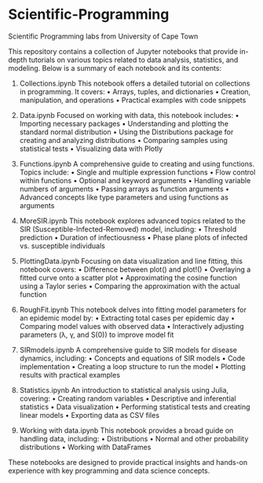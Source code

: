 # Scientific-Programming
Scientific Programming labs from University of Cape Town

This repository contains a collection of Jupyter notebooks that provide in-depth tutorials on various topics related to data analysis, statistics, and modeling. Below is a summary of each notebook and its contents:

1. Collections.ipynb
This notebook offers a detailed tutorial on collections in programming. It covers:
•	Arrays, tuples, and dictionaries
•	Creation, manipulation, and operations
•	Practical examples with code snippets

2. Data.ipynb
Focused on working with data, this notebook includes:
•	Importing necessary packages
•	Understanding and plotting the standard normal distribution
•	Using the Distributions package for creating and analyzing distributions
•	Comparing samples using statistical tests
•	Visualizing data with Plotly

3. Functions.ipynb
A comprehensive guide to creating and using functions. Topics include:
•	Single and multiple expression functions
•	Flow control within functions
•	Optional and keyword arguments
•	Handling variable numbers of arguments
•	Passing arrays as function arguments
•	Advanced concepts like type parameters and using functions as arguments

4. MoreSIR.ipynb
This notebook explores advanced topics related to the SIR (Susceptible-Infected-Removed) model, including:
•	Threshold prediction
•	Duration of infectiousness
•	Phase plane plots of infected vs. susceptible individuals

5. PlottingData.ipynb
Focusing on data visualization and line fitting, this notebook covers:
•	Difference between plot() and plot!()
•	Overlaying a fitted curve onto a scatter plot
•	Approximating the cosine function using a Taylor series
•	Comparing the approximation with the actual function

6. RoughFit.ipynb
This notebook delves into fitting model parameters for an epidemic model by:
•	Extracting total cases per epidemic day
•	Comparing model values with observed data
•	Interactively adjusting parameters (λ, γ, and S(0)) to improve model fit

7. SIRmodels.ipynb
A comprehensive guide to SIR models for disease dynamics, including:
•	Concepts and equations of SIR models
•	Code implementation
•	Creating a loop structure to run the model
•	Plotting results with practical examples

8. Statistics.ipynb
An introduction to statistical analysis using Julia, covering:
•	Creating random variables
•	Descriptive and inferential statistics
•	Data visualization
•	Performing statistical tests and creating linear models
•	Exporting data as CSV files

9. Working with data.ipynb
This notebook provides a broad guide on handling data, including:
•	Distributions
•	Normal and other probability distributions
•	Working with DataFrames

These notebooks are designed to provide practical insights and hands-on experience with key programming and data science concepts.
